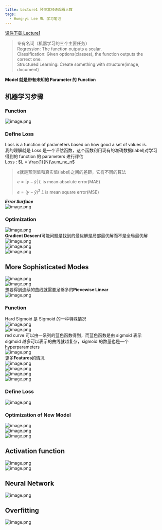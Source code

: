 ```yaml
---
title: Lecture1 预测本频道观看人数
tags:
  - Hung-yi Lee ML 学习笔记
---
```


[课件下载 Lecture1](<https://speech.ee.ntu.edu.tw/~hylee/ml/ml2021-course-data/regression%20(v16).pdf>)

> 专有名词（机器学习的三个主要任务）<br />
> Regression: The function outputs a scalar.<br />Classification: Given options(classes), the function outputs the correct one.<br />Structured Learning: Create something with structure(image, document)<br />

**Model 就是带有未知的 Parameter 的 Function**

## 机器学习步骤

### Function

![image.png](https://yeyi0003.oss-cn-hangzhou.aliyuncs.com/1705065943554-7b8a901d-19f8-473c-8cb6-8830ef2d42d0.png)

### Define Loss

Loss is a function of parameters based on how good a set of values is.<br />我的理解就是 Loss 是一个评估函数，这个函数利用现有的准确数据(label)对学习得到的 function 的 parameters 进行评估<br />Loss : $L = \frac{1}{N}\sum_ne_n$

> $e$就是预测值和真实值(label)之间的差距，它有不同的算法
>
> $e=\lvert y - \hat{y} \rvert$ $L$ is mean absolute error(MAE)
>
> $e= (y - \hat{y})^2$ $L$ is mean square error(MSE)

**_Error Surface_**<br />![image.png](https://yeyi0003.oss-cn-hangzhou.aliyuncs.com/1705065779869-beb964dc-0b7c-4a6a-87f6-1c5bf38c01c5.png)

### Optimization

![image.png](https://yeyi0003.oss-cn-hangzhou.aliyuncs.com/1705071048511-70fe49b2-15d8-4859-bbf6-11718989ab84.png)<br />**Gradient Descent**可能问题是找到的最优解是局部最优解而不是全局最优解<br />![image.png](https://yeyi0003.oss-cn-hangzhou.aliyuncs.com/1705071147386-9798fc5a-a77d-4b8c-bd0f-92ac63ca75c7.png)<br />![image.png](https://yeyi0003.oss-cn-hangzhou.aliyuncs.com/1705071174462-af218f20-f62d-493c-9c6c-a45ca98bba84.png)<br />![image.png](https://yeyi0003.oss-cn-hangzhou.aliyuncs.com/1705071187064-113dd853-0db1-4f91-ad49-45bbb8fbe854.png)

## More Sophisticated Modes

![image.png](https://yeyi0003.oss-cn-hangzhou.aliyuncs.com/1705077126149-0c4937de-619f-47e6-a4fe-9812ff1fa540.png)<br /> ![image.png](https://yeyi0003.oss-cn-hangzhou.aliyuncs.com/1705077256083-cbb047b2-7f8d-4068-924c-b5aa31bbd156.png)<br />想要得到连续的曲线就需要足够多的**Piecewise Linear**<br />![image.png](https://yeyi0003.oss-cn-hangzhou.aliyuncs.com/1705077453411-2437ef97-fe71-415a-8881-6ea221f29e2d.png)

### Function

Hard Sigmoid 是 Sigmoid 的一种特殊情况<br />![image.png](https://yeyi0003.oss-cn-hangzhou.aliyuncs.com/1705077633579-3490245b-c0de-4dbc-a8ad-ecb33c4ffa80.png)<br />![image.png](https://yeyi0003.oss-cn-hangzhou.aliyuncs.com/1705077738863-4f1145a0-7a5d-40d7-bb0e-5ae6330c34aa.png)<br />red curve 可以由一系列的蓝色函数得到，而蓝色函数是由 sigmoid 表示<br />sigmoid 越多可以表示的曲线就越复杂，sigmoid 的数量也是一个 hyperparameters<br />![image.png](https://yeyi0003.oss-cn-hangzhou.aliyuncs.com/1705077858329-c636f933-d1a3-4f54-aa97-d9ddfd347ba7.png)<br />更多**Features**的情况<br />![image.png](https://yeyi0003.oss-cn-hangzhou.aliyuncs.com/1705078356967-a2f4b238-a76e-4dc2-ba75-56e9a1f789fc.png)<br />![image.png](https://yeyi0003.oss-cn-hangzhou.aliyuncs.com/1705078553811-838ef7b5-6d49-445d-ae18-7e85d5e3ef8b.png)<br />![image.png](https://yeyi0003.oss-cn-hangzhou.aliyuncs.com/1705078682158-f176edc9-153e-4948-af85-90abdaab1d5d.png)<br />![image.png](https://yeyi0003.oss-cn-hangzhou.aliyuncs.com/1705078699066-ffac3100-bff0-415b-8791-41b6b198c357.png)

### Define Loss

![image.png](https://yeyi0003.oss-cn-hangzhou.aliyuncs.com/1705078733145-84f8e9e2-1900-4f7f-820b-624804f0deca.png)

### Optimization of New Model

![image.png](https://yeyi0003.oss-cn-hangzhou.aliyuncs.com/1705078798220-a6d3ce33-0df4-40f6-8e38-8cd64af26209.png)<br />![image.png](https://yeyi0003.oss-cn-hangzhou.aliyuncs.com/1705078917103-e903b1ed-02ce-4ef6-811c-04a13149c9d9.png)<br />![image.png](https://yeyi0003.oss-cn-hangzhou.aliyuncs.com/1705078971514-45f2dedc-196e-4ff5-b625-1d72a05d55f3.png)

## **Activation function**

![image.png](https://yeyi0003.oss-cn-hangzhou.aliyuncs.com/1705079169273-ff83f37c-9964-4288-adf8-b2580c31d427.png)<br />![image.png](https://yeyi0003.oss-cn-hangzhou.aliyuncs.com/1705079182417-879a19ed-4ef4-448c-bba4-0736be202a23.png)

## Neural Network

![image.png](https://yeyi0003.oss-cn-hangzhou.aliyuncs.com/1705079420024-61d540fc-5d2f-4243-8ad8-722a4b5cf660.png)

## Overfitting

![image.png](https://yeyi0003.oss-cn-hangzhou.aliyuncs.com/1705079589948-7bf7cd5e-fa47-4727-9df4-9f4b201df351.png)
